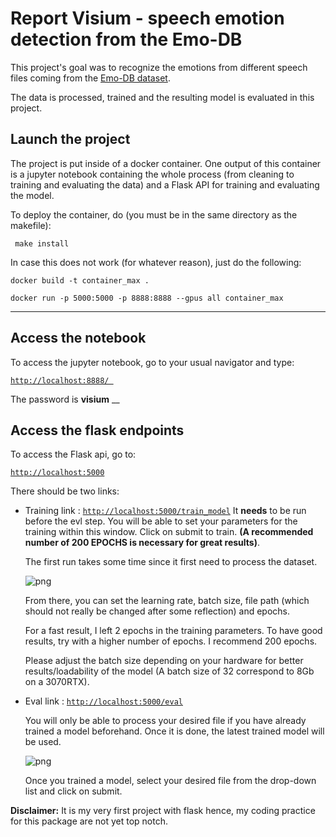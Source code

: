 # Report Visium - speech emotion detection from the Emo-DB


This project's goal was to recognize the emotions from different speech files coming from the [Emo-DB dataset](http://emodb.bilderbar.info/index-1280.html). 

The data is processed, trained and the resulting model is evaluated in this project.

## Launch the project

The project is put inside of a docker container. One output of this container is a jupyter notebook containing the whole process (from cleaning to training and evaluating the data) and a Flask API for training and evaluating the model.

To deploy the container, do (you must be in the same directory as the makefile):

``` make install```

In case this does not work (for whatever reason), just do the following:

```docker build -t container_max .```

```docker run -p 5000:5000 -p 8888:8888 --gpus all container_max```
___
## Access the notebook

To access the jupyter notebook, go to your usual navigator and type:

[```http://localhost:8888/ ```](http://localhost:8888/ )

The password is **visium**
__
## Access the flask endpoints

To access the Flask api, go to:

[```http://localhost:5000```](http://localhost:5000 )


There should be two links:
- Training link :
    [```http://localhost:5000/train_model```](http://localhost:5000/train_model )
    It **needs** to be run before the evl step. You will be able to set your parameters for the training within this window. Click on submit to train. **(A recommended number of 200 EPOCHS is necessary for great results)**.

    The first run takes some time since it first need to process the dataset.

    ![png](docs/training.png)

    From there, you can set the learning rate, batch size, file path  (which should not really be changed after some reflection) and epochs.

    For a fast result, I left 2 epochs in the training parameters. To have good results, try with a higher number of epochs. I recommend 200 epochs.

    Please adjust the batch size depending on your hardware for better results/loadability of the model (A batch size of 32 correspond to 8Gb on a 3070RTX).


- Eval link :
    [```http://localhost:5000/eval```](http://localhost:5000/eval )
    
    You will only be able to process your desired file if you have already trained a model beforehand. Once it is done, the latest trained model will be used.


    ![png](docs/eval.png)

    Once you trained a model, select your desired file from the drop-down list and click on submit.

**Disclaimer:**
It is my very first project with flask hence, my coding practice for this package are not yet top notch.
